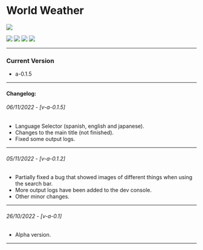 # World Weather

![](https://cdn-icons-png.flaticon.com/128/429/429886.png)

![](https://img.shields.io/github/stars/fedetomassini/world-weather) ![](https://img.shields.io/github/forks/fedetomassini/world-weather) ![](https://img.shields.io/github/release/fedetomassini/world-weather) ![](https://img.shields.io/github/issues/fedetomassini/world-weather) 

---

### Current Version
+ a-0.1.5

---

#### Changelog:

###### 06/11/2022 - [v-a-0.1.5]
+ Language Selector (spanish, english and japanese).
+ Changes to the main title (not finished).
+ Fixed some output logs.

---

###### 05/11/2022 - [v-a-0.1.2]
+ Partially fixed a bug that showed images of different things when using the search bar.
+ More output logs have been added to the dev console.
+ Other minor changes.

---

###### 26/10/2022 - [v-a-0.1]
+ Alpha version.

---
